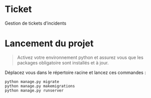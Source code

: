 # Ticket
Gestion de tickets d’incidents

# Lancement du projet 

> Activez votre environnement python et assurez vous que les packages obligatoire sont installés et à jour.

Déplacez vous dans le répertoire racine et lancez ces commandes :

```shell
python manage.py migrate  
python manage.py makemigrations
python manage.py runserver      
```


